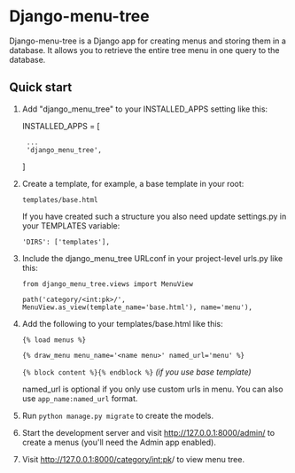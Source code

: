 Django-menu-tree
=====

Django-menu-tree is a Django app for creating menus and storing them in a database.
It allows you to retrieve the entire tree menu in one query to the database.


Quick start
-----------

1. Add "django_menu_tree" to your INSTALLED_APPS setting like this:

    INSTALLED_APPS = [
    
        ...
        'django_menu_tree',
        
    ]

2. Create a template, for example, a base template in your root:

    `templates/base.html` 

    If you have created such a structure you also need update settings.py in your TEMPLATES variable:

    `'DIRS': ['templates'],`

3. Include the django_menu_tree URLconf in your project-level urls.py like this:

    `from django_menu_tree.views import MenuView`

    `path('category/<int:pk>/', MenuView.as_view(template_name='base.html'), name='menu'),`

4. Add the following to your templates/base.html like this:

    `{% load menus %}`

    `{% draw_menu menu_name='<name menu>' named_url='menu' %}`

    `{% block content %}{% endblock %}` _(if you use base template)_

    named_url is optional if you only use custom urls in menu.
    You can also use `app_name:named_url` format.

4. Run `python manage.py migrate` to create the models.

5. Start the development server and visit http://127.0.0.1:8000/admin/
   to create a menus (you'll need the Admin app enabled).

5. Visit http://127.0.0.1:8000/category/<int:pk>/ to view menu tree.
